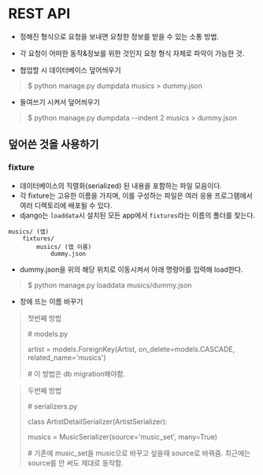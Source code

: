 # REST API

- 정해진 형식으로 요청을 보내면 요청한 정보를 받을 수 있는 소통 방법.
- 각 요청이 어떠한 동작&정보를 위한 것인지 요청 형식 자체로 파악이 가능한 것.



- 협업할 시 데이터베이스 덮어씌우기

> $ python manage.py dumpdata musics > dummy.json

- 들여쓰기 시켜서 덮어씌우기

> $ python manage.py dumpdata --indent 2 musics > dummy.json



## 덮어쓴 것을 사용하기

### fixture

- 데이터베이스의 직렬화(serialized) 된 내용을 포함하는 파일 모음이다.
- 각 fixture는 고유한 이름을 가지며, 이를 구성하는 파일은 여러 응용 프로그램에서 여러 디렉토리에 배포될 수 있다.
- django는 `loaddata`시 설치된 모든 app에서 `fixtures`라는 이름의 폴더를 찾는다.

```
musics/ (앱)
	fixtures/
		musics/ (앱 이름)
			dummy.json
```

- dummy.json을 위의 해당 위치로 이동시켜서 아래 명령어를 입력해 load한다.

> $ python manage.py loaddata musics/dummy.json



- 창에 뜨는 이름 바꾸기

> 첫번째 방법
>
> \# models.py
>
> artist = models.ForeignKey(Artist, on_delete=models.CASCADE, related_name='musics') 
>
> \# 이 방법은 db migration해야함.

> 두번째 방법
>
> \# serializers.py
>
> class ArtistDetailSerializer(ArtistSerializer):
>
>   musics = MusicSerializer(source='music_set', many=True)
>
> \# 기존에 music_set을 music으로 바꾸고 싶을때 source로 바꿔줌. 최근에는 source를 안 써도 제대로 동작함.